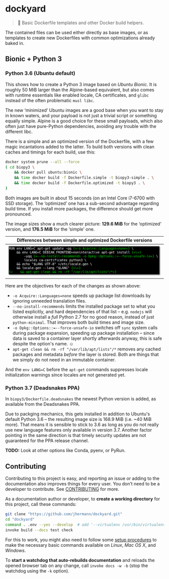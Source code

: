 # dockyard

> :whale: Basic Dockerfile templates and other Docker build helpers.

The contained files can be used either directly as base images,
or as templates to create new Dockerfiles with common
optimizations already baked in.


## Bionic + Python 3

### Python 3.6 (Ubuntu default)

This shows how to create a Python 3 image based on *Ubuntu Bionic*.
It is roughly 50 MiB larger than the Alpine-based equivalent,
but also comes with runtime essentials like
enabled locale, CA certificates, and ``glibc`` instead of the often problematic ``musl libc``.

The new ‘minimized’ Ubuntu images are a good base when you want to stay in known waters,
and your payload is not just a trivial script or something equally simple.
Alpine is a good choice for these small payloads, which also often just have
pure-Python dependencies, avoiding any trouble with the different libc.

There is a simple and an optimized version of the Dockerfile,
with a few magic incantations added to the latter.
To build both versions with clean caches and timings for each build, use this:

```sh
docker system prune --all --force
( cd biopy3 \
    && docker pull ubuntu:bionic \
    && time docker build -f Dockerfile.simple -t biopy3-simple . \
    && time docker build -f Dockerfile.optimized -t biopy3 . \
)
```

Both images are built in about 15 seconds (on an Intel Core i7-6700 with SSD storage).
The ‘optimized’ one has a sub-second advantage regarding build time.
If you install more packages, the difference should get more pronounced.

The image sizes show a much clearer picture:
**129.6 MiB** for the ‘optimized’ version,
and **176.5 MiB** for the ‘simple’ one.

| Differences between simple and optimized Dockerfile versions |
| :---: |
| ![biopy3-diff](https://raw.githubusercontent.com/jhermann/docker-calves/master/assets/biopy3-diff.png) |

Here are the objectives for each of the changes as shown above:

* ``-o Acquire::Languages=none`` speeds up package list downloads by ignoring unneeded translation files.
* ``--no-install-recommends`` limits the installed package set to what you listed explicitly,
  and hard dependencies of that list – e.g. ``nodejs`` will otherwise install a *full* Python 2.7 for no good reason,
  instead of just ``python-minimal``. That improves both build times and image size.
* ``-o Dpkg::Options::=--force-unsafe-io`` switches off ``sync`` system calls during package expansion, speeding up package installation –
  since data is saved to a container layer shortly afterwards anyway, this is safe despite the option's name. ☺
* ``apt-get clean && rm -rf "/var/lib/apt/lists"/*`` removes any cached packages and metadata *before* the layer is stored.
  Both are things that we simply do not need in an immutable container.

And the ``env LANG=C`` before the ``apt-get`` commands suppresses
locale initialization warnings since locales are not generated yet.


### Python 3.7 (Deadsnakes PPA)

In ``biopy3/Dockerfile.deadsnakes`` the newest Python version is added,
as available from the Deadsnakes PPA.

Due to packging mechanics, this gets installed in addition to Ubuntu's default Python 3.6
– the resulting image size is 168.9 MiB (i.e. ~40 MiB more).
That means it is sensible to stick to 3.6 as long as you do not really use new language features
only available in version 3.7.
Another factor pointing in the same direction is that timely security updates are not guaranteed for the PPA release channel.

**TODO:** Look at other options like Conda, pyenv, or PyRun.


## Contributing

Contributing to this project is easy, and reporting an issue or
adding to the documentation also improves things for every user.
You don’t need to be a developer to contribute.
See [CONTRIBUTING](https://github.com/jhermann/dockyard/blob/master/CONTRIBUTING.md) for more.

As a documentation author or developer,
to **create a working directory** for this project,
call these commands:

```sh
git clone "https://github.com/jhermann/dockyard.git"
cd "dockyard"
command . .env --yes --develop  # add '--virtualenv /usr/bin/virtualenv' for Python2
invoke build --docs test check
```

For this to work, you might also need to follow some
[setup procedures](https://py-generic-project.readthedocs.io/en/latest/installing.html#quick-setup)
to make the necessary basic commands available on *Linux*, *Mac OS X*, and *Windows*.

To **start a watchdog that auto-rebuilds documentation** and reloads the opened browser tab on any change,
call ``invoke docs -w -b`` (stop the watchdog using the ``-k`` option).

